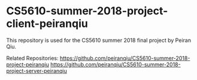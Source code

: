 # CS5610-summer-2018-project-client-peiranqiu
This repository is used for the CS5610 summer 2018 final project by Peiran Qiu.

Related Repositories: 
https://github.com/peiranqiu/CS5610-summer-2018-project-peiranqiu
https://github.com/peiranqiu/CS5610-summer-2018-project-server-peiranqiu
